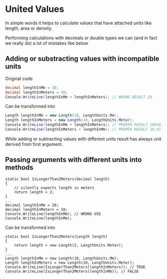 # United Values

In simple words it helps to calculate values that have attached units like length, area or density.

Performing calculations with decimals or double types we can (and in fact we really do) a lot of mistakes like below

## Adding or substracting values with incompatible units 

Original code 
```csharp
decimal lengthInMm = 10;
decimal lengthInMeters = 10;
Console.WriteLine(lengthInMm + lengthInMeters); // WRONG RESULT 20
```
Can be transformed into

```csharp
Length lengthInMm = new Length(10, LengthUnits.Mm);
Length lengthInMeters = new Length(10, LengthUnits.Meter);           
Console.WriteLine(lengthInMm + lengthInMeters); // PROPER RESULT 10010,00 mm
Console.WriteLine(lengthInMeters + lengthInMm); // PROPER RESULT 10,01 m
```

While adding or subtracting values with different units result has always unit derived from first argument.

## Passing arguments with different units into methods


```
static bool IsLongerThan2Meters(decimal length)
{
    // silently expects length in meters
    return length > 2;
}
...
decimal lengthInMm = 10;
decimal lengthInMeters = 10;
Console.WriteLine(lengthInMm); // WRONG USE
Console.WriteLine(lengthInMm);
```
Can be transformed into
```
static bool IsLongerThan2Meters(Length length)
{
    return length > new Length(2, LengthUnits.Meter);
}
...
Length lengthInMm = new Length(10, LengthUnits.Mm);
Length lengthInMeters = new Length(10, LengthUnits.Meter);
Console.WriteLine(IsLongerThan2Meters(lengthInMeters)); // TRUE
Console.WriteLine(IsLongerThan2Meters(lengthInMm)); // FALSE
```

